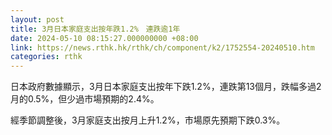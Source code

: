 ```yaml
---
layout: post
title: 3月日本家庭支出按年跌1.2%　連跌逾1年
date: 2024-05-10 08:15:27.000000000 +08:00
link: https://news.rthk.hk/rthk/ch/component/k2/1752554-20240510.htm
categories: rthk
---
```


日本政府數據顯示，3月日本家庭支出按年下跌1.2%，連跌第13個月，跌幅多過2月的0.5%，但少過市場預期的2.4%。

經季節調整後，3月家庭支出按月上升1.2%，市場原先預期下跌0.3%。
